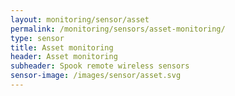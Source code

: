 ```yaml
---
layout: monitoring/sensor/asset
permalink: /monitoring/sensors/asset-monitoring/
type: sensor
title: Asset monitoring
header: Asset monitoring
subheader: Spook remote wireless sensors
sensor-image: /images/sensor/asset.svg
---
```

